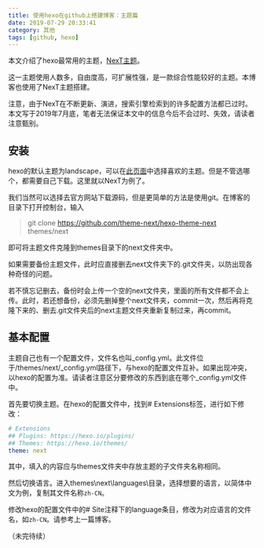 ```yaml
---
title: 使用hexo在github上搭建博客：主题篇
date: 2019-07-29 20:33:41
category: 其他
tags: [github, hexo]
---
```


 本文介绍了hexo最常用的主题，[NexT主题](https://theme-next.org/)。

 这一主题使用人数多，自由度高，可扩展性强，是一款综合性能较好的主题。本博客也使用了NexT主题搭建。

 注意，由于NexT在不断更新、演进，搜索引擎检索到的许多配置方法都已过时。本文写于2019年7月底，笔者无法保证本文中的信息今后不会过时、失效，请读者注意甄别。

 ## 安装
 hexo的默认主题为landscape，可以在[此页面](https://hexo.io/themes/)中选择喜欢的主题。但是不管选哪个，都需要自己下载。这里就以NexT为例了。

我们当然可以选择去官方网站下载源码，但是更简单的方法是使用git。在博客的目录下打开控制台，输入
>git clone https://github.com/theme-next/hexo-theme-next themes/next

即可将主题文件克隆到themes目录下的next文件夹中。

如果需要备份主题文件，此时应直接删去next文件夹下的.git文件夹，以防出现各种奇怪的问题。

若不慎忘记删去，备份时会上传一个空的next文件夹，里面的所有文件都不会上传。此时，若还想备份，必须先删掉整个next文件夹，commit一次，然后再将克隆下来的、删去.git文件夹后的next主题文件夹重新复制过来，再commit。

## 基本配置
主题自己也有一个配置文件，文件名也叫_config.yml。此文件位于/themes/next/_config.yml路径下，与hexo的配置文件互补。如果出现冲突，以hexo的配置为准。请读者注意区分要修改的东西到底在哪个_config.yml文件中。

首先要切换主题。在hexo的配置文件中，找到# Extensions标签，进行如下修改：
```yml
# Extensions
## Plugins: https://hexo.io/plugins/
## Themes: https://hexo.io/themes/
theme: next
```
其中，填入的内容应与themes文件夹中存放主题的子文件夹名称相同。

然后切换语言。进入themes\next\languages\目录，选择想要的语言，以简体中文为例，复制其文件名称`zh-CN`。

修改hexo的配置文件中的# Site注释下的language条目，修改为对应语言的文件名，如`zh-CN`。请参考上一篇博客。

（未完待续）